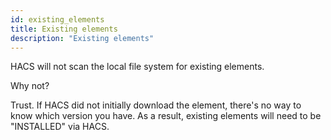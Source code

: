 ```yaml
---
id: existing_elements
title: Existing elements
description: "Existing elements"
---
```


HACS will not scan the local file system for existing elements.

Why not?

Trust. If HACS did not initially download the element, there's no way to know which version you have. As a result, existing elements will need to be "INSTALLED" via HACS.
